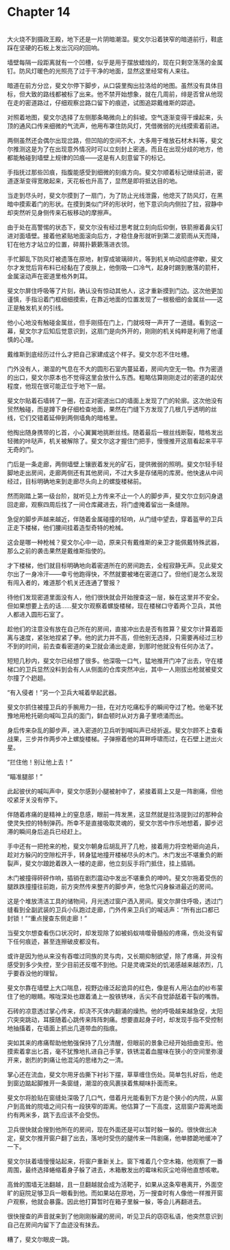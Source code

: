 # Chapter 14

<br>
大火烧不到摄政王殿，地下还是一片阴暗潮湿。斐文尔沿着狭窄的暗道前行，鞋底踩在坚硬的石板上发出沉闷的回响。

墙壁每隔一段距离就有一个凹槽，似乎是用于摆放蜡烛的，现在只剩空荡荡的金属钉。防风灯暖色的光照亮了过于干净的地面，显然这里经常有人来往。

暗道在前方分岔，斐文尔停下脚步，从口袋里掏出拉洛给的地图。虽然没有具体目标，但大致的路线都被标了出来。他不禁开始想象，就在几周前，绯是否曾从他现在走的密道路过，仔细观察岔路口留下的痕迹，试图追踪戴维斯的踪迹。

对照着地图，斐文尔选择了左侧那条略微向上的斜坡。空气逐渐变得干燥起来，头顶的通风口传来细微的气流声，他用布罩住防风灯，凭借微弱的光线摸索着前进。

两侧虽然还会偶尔出现岔路，但凹陷的空间不大，大多用于堆放石材木料等，斐文尔推测这是为了在出现意外情况时可以立刻封上密道。而且在出现分歧的地方，他都能触碰到墙壁上规律的凹痕——这是有人刻意留下的标记。

手指抚过那些凹痕，指腹能感受到细微的刻痕方向。斐文尔顺着标记继续前进，密道逐渐变得宽敞起来，天花板也升高了，显然是即将抵达目的地。

当走到尽头时，斐文尔摸到了一扇门，为了防止光线泄露，他熄灭了防风灯，在黑暗中摸索着门的形状。在摸到类似门环的形状时，他下意识向内侧拉了拉，寂静中却突然听见身侧传来石板移动的摩擦声。

由于处在高警惕的状态下，斐文尔没有经过思考就立刻向后仰倒，铁箭擦着鼻尖钉进对面墙壁。接着他紧贴地面滚向后方，才稳住身形就听到第二波箭雨从天而降，钉在他方才站立的位置，碎屑扑簌簌落进衣领。

手忙脚乱下防风灯被遗落在原地，射穿成玻璃碎片。等到机关响动彻底停歇，斐文尔才发觉后背布料已经黏在了皮肤上，他倒吸一口冷气，起身时踢到散落的箭杆，金属滚动声在密道里格外刺耳。

斐文尔屏住呼吸等了片刻，确认没有惊动其他人，这才重新摸到门边。这次他更加谨慎，手指沿着门框细细摸索，在靠近地面的位置发现了一根极细的金属丝——这正是触发机关的引线。

他小心地没有触碰金属丝，但手刚搭在门上，门就吱呀一声开了一道缝。看到这一幕，斐文尔才后知后觉意识到，这扇门是向外开的，刚刚的机关纯粹是利用了他谨慎的心理。

戴维斯到底经历过什么才把自己家建成这个样子。斐文尔忍不住吐槽。

门外没有人，潮湿的气息在不大的圆形石室内蔓延着，房间内空无一物。作为密道的出口，斐文尔原本也不觉得这里会放什么东西。粗略估算刚刚走过的密道的起伏程度，他现在很可能正位于地下一层。

斐文尔贴着石墙转了一圈，在正对密道出口的墙面上发现了门的轮廓。这次他没有贸然触碰，而是蹲下身仔细检查地面，果然在门缝下方发现了几根几乎透明的丝线，它们交错着延伸到两侧墙角的暗格里。

他掏出随身携带的匕首，小心翼翼地挑断丝线。随着最后一根丝线断裂，暗格发出轻微的咔哒声，机关被解除了。斐文尔这才握住门把手，慢慢推开这扇看起来平平无奇的门。

门后是一条走廊，两侧墙壁上镶嵌着发光的矿石，提供微弱的照明。斐文尔轻手轻脚地走出房间，走廊两侧还有其他房间，不过大多是存储用的库房。他快速从中间经过，目标明确地来到走廊尽头向上的螺旋楼梯前。

然而刚踏上第一级台阶，就听见上方传来不止一个人的脚步声，斐文尔立刻闪身退回走廊，观察四周后找了一间仓库藏进去，将门虚掩着留出一条缝隙。

急促的脚步声越来越近，伴随着金属碰撞的轻响，从门缝中望去，穿着盔甲的卫兵正走下楼梯，他们腰间挂着造型奇特的枪械。

这会是哪一种枪械？斐文尔心中一动，原来只有戴维斯的亲卫才能佩戴特殊武器，那么之前的袭击果然是戴维斯指使的。

才下楼梯，他们就目标明确地向着密道所在的房间跑去，全程寂静无声。见此斐文尔出了一身冷汗——幸亏他跑得快，不然就要被堵在密道口了。但他们是怎么发现有闯入者的，难道那个机关还连通了警报？

待他们发现密道里面没有人，他们很快就会开始搜查这一层，躲在这里并不安全。但如果想要上去的话……斐文尔观察着螺旋楼梯，现在楼梯口守着两个卫兵，其他人都进入圆形石室了。

趁他们的注意没有放在自己所在的房间，直接冲出去是否有胜算？斐文尔计算着距离与速度，紧张地捏紧了拳。他的武力并不高，但他别无选择，只需要再经过三秒不到的时间，前去查看密道的亲卫就会涌出走廊，到那时他就没有任何办法了。

短短几秒内，斐文尔已经想了很多。他深吸一口气，猛地推开门冲了出去，守在楼梯口的卫兵显然没料到会有人从侧面的仓库突然冲出，其中一人刚拔出枪就被斐文尔撞了个趔趄。

“有入侵者！”另一个卫兵大喊着举起武器。

斐文尔抓住被撞卫兵的手腕用力一扭，在对方吃痛松手的瞬间夺过了枪。他毫不犹豫地用枪托砸向喊叫卫兵的面门，鲜血顿时从对方鼻子里喷涌而出。

身后传来杂乱的脚步声，进入密道的卫兵听到喊叫声已经折返。斐文尔顾不上查看战果，三步并作两步冲上螺旋楼梯。子弹擦着他的耳畔呼啸而过，在石壁上迸出火星。

“拦住他！别让他上去！”

“瞄准腿部！”

此起彼伏的喊叫声中，斐文尔感到小腿被射中了，紧接着肩上又是一阵剧痛，但他咬紧牙关没有停下。

伴随着疼痛的是精神上的窒息感，眼前一阵发黑，这显然就是拉洛提到过的那种会使灵失控的特制弹药。所幸不是直接吸取灵魂的，斐文尔苦中作乐地想着，脚步迟滞的瞬间身后追兵已经赶上。

手中还有一把抢来的枪，斐文尔朝身后胡乱开了几枪，接着用力将空枪砸向追兵，趁对方躲闪的空隙松开手，转身猛地撞开楼梯尽头的木门。木门发出不堪重负的断裂声，斐文尔踉跄着跌入一楼的走廊，他立刻反手将门抵住，挂上插销。

木门被撞得砰砰作响，插销在剧烈震动中发出不堪重负的呻吟。斐文尔拖着受伤的腿跌跌撞撞往前跑，前方突然传来整齐的脚步声，他急忙闪身躲进最近的房间。

这是个堆放清洁工具的储物间，月光透过窗户洒入房间。斐文尔屏住呼吸，透过门缝看到全副武装的卫兵小队跑过走廊，门外传来卫兵们的喊话声：“所有出口都已封锁！”“重点搜查东侧走廊！”

当斐文尔想查看伤口状况时，却发现除了如被蚂蚁啃噬骨髓般的疼痛，伤处没有留下任何痕迹，甚至连擦破皮都没有。

或许是因为他从来没有吞噬过同族的灵与肉，又长期抑制欲望，除了疼痛，并没有感受到多少失控，至少目前还反噬不到他。只是灵魂深处的饥渴感越来越浓烈，几乎要吞没他的理智。

斐文尔靠在墙壁上大口喘息，视野边缘泛起诡异的红色，像是有人用沾血的纱布蒙住了他的眼睛。喉咙深处也跟着涌上一股铁锈味，舌尖不自觉舔舐着干裂的嘴唇。

石砖的凉意透过掌心传来，却浇不灭体内翻涌的燥热。他的呼吸越来越急促，太阳穴突突跳动，耳膜随着心跳传来阵阵刺痛。想要直起身子时，却发现手指不受控制地抽搐着，在墙面上抓出几道带血的指痕。

突如其来的疼痛帮助他勉强保持了几分清醒，但眼前的景象已经开始扭曲变形。他摸索着拿出匕首，毫不犹豫地扎进自己手掌，铁锈混着血腥味在狭小的空间里弥漫开来，剧烈的刺痛让他混沌的思绪为之一清。

掌心还在流血，斐文尔用牙齿撕下衬衫下摆，草草缠住伤处。简单包扎好后，他走到窗边踮起脚推开一条窗缝，潮湿的夜风裹挟着焦糊味扑面而来。

斐文尔将脸贴在窗缝处深吸了几口气，借着月光能看到下方是个狭小的内院，从窗户到高耸的院墙之间只有一段狭窄的距离。他估算了一下高度，这扇窗户距离地面约有两米多，跳下去应该不会受伤。

卫兵很快就会搜到他所在的房间，现在外面还是可以暂时躲一躲的。很快做出决定，斐文尔推开窗户翻了出去，落地时受伤的腿传来一阵剧痛，他单膝跪地缓冲了一下。

斐文尔扶着墙慢慢站起来，将窗户重新关上。窗下堆着几个空木箱，他观察了一番周围，最终选择蜷缩着身子躲了进去，木箱散发出的霉味和灰尘呛得他直想咳嗽。

高耸的围墙无法翻越，且一旦翻越就会成为活靶子，如果从这条窄巷离开，外面空旷的庭院足够卫兵一眼看到他。而如果站在原地，万一搜查时有人像他一样推开窗户观察，他就会暴露。因此他打算暂时在箱子里躲一躲，等会儿再翻进去。

很快搜查的声音就来到了他刚刚躲藏的房间，听见卫兵的窃窃私语，他突然意识到自己在房间内留下了血迹没有抹去。

糟了，斐文尔眼皮一跳。
